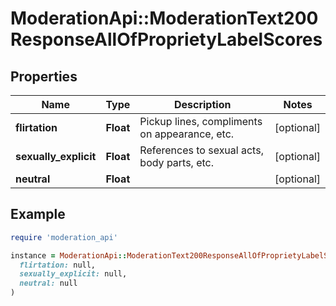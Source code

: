 # ModerationApi::ModerationText200ResponseAllOfProprietyLabelScores

## Properties

| Name | Type | Description | Notes |
| ---- | ---- | ----------- | ----- |
| **flirtation** | **Float** | Pickup lines, compliments on appearance, etc. | [optional] |
| **sexually_explicit** | **Float** | References to sexual acts, body parts, etc. | [optional] |
| **neutral** | **Float** |  | [optional] |

## Example

```ruby
require 'moderation_api'

instance = ModerationApi::ModerationText200ResponseAllOfProprietyLabelScores.new(
  flirtation: null,
  sexually_explicit: null,
  neutral: null
)
```

